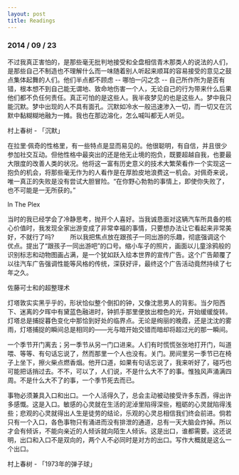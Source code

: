 ```yaml
---
layout: post
title: Readings
---
```


### 2014 / 09 / 23 

不过我真正害怕的，是那些毫无批判地接受和全盘相信青木那类人的说法的人们，是那些自己不制造也不理解什么而一味随着别人听起来顺耳的容易接受的意见之鼓点集体起舞的人们。他们半点都不顾虑 -- 哪怕一闪之念 -- 自己所作所为是否有错，根本想不到自己能无谓地、致命地伤害一个人，无论自己的行为带来什么后果他们都不负任何责任。真正可怕的是这些人。我半夜梦见的也是这些人。梦中我只能沉默。梦中出现的人不具有面孔。沉默如冷水一般迅速渗入一切，而一切又在沉默中黏糊糊地融为一摊。我也在那边溶化，怎么喊叫都无人听见。

<p class="via">村上春树 - 「沉默」</p>

在拉里·佩奇的性格里，有一些特点是显而易见的。他很聪明，有自信，并且很少参加社交互动。但他性格中最突出的还是他无止境的抱负，既要超越自我，也要最大限度的改善人类的状况。他将这一富有历史意义的技术大繁荣看作一个实现这一抱负的机会，将那些毫无作为的人看作是在厚脸皮地浪费这一机会。对佩奇来说，唯一真正的失败是没有尝试大胆冒险。“在你野心勃勃的事情上，即使你失败了，也不可能是一无所获的。”

<p class="via">In The Plex</p>

当时的我已经学会了冷静思考，抛开个人喜好。当我诚恳面对这辆汽车所具备的核心价值时，我发现全家出游变成了非常幸福的事情，只要想办法让它看起来非常美好，不就行了吗? 
　　 
所以我把焦点放在跟孩子一同出游的乐趣，彻底强调这个优点。提出了“跟孩子一同出游吧”的口号。缩小车子的照片，画面以儿童涂鸦般的识别标志和动物图画占满，是一个犹如跃入绘本世界的宣传广告。这个广告颠覆了以往汽车广告强调性能等风格的传统，深获好评，最终这个广告活动竟然持续了七年之久。

<p class="via">佐藤可士和的超整理术</p>

灯塔敦实实黑乎乎的，形状恰似整个倒扣的钟，又像沈思男人的背影。当夕阳西下、迷离的夕晖中有黛蓝色融进时，钟抓手那里便放出橙色的光，开始缓缓旋转。灯塔总是捕捉暮色变化中那恰到好处的临界点。无论是绚丽的晚霞，还是沈沈的雾雨，灯塔捕捉的瞬间总是相同的——光与暗开始交错而暗却将超过光的那一瞬间。

一个季节开门离去；另一季节从另一门口进来。人们有时慌慌张张地打开门，叫道喂、等等、有句话忘说了，然而那里一个人也没有。关门。房间里另一季节已在椅子上坐下，擦火柴点燃香烟。他开口道，如果有句话忘说了，我来听好了，碰巧也可能把话捎过去。不不，可以了，人们说，不是什么大不了的事。惟独风声涌满四周。不是什么大不了的事，一个季节死去而已。

事物必须兼具入口和出口。一个人活得久了，总会主动被动接受许多东西，得出许多感慨。这是入口。敏感的心灵就在生活的泥淖里陷得深些，粗砺的心灵就陷得浅些；悲观的心灵就得出人生是徒劳的结论，乐观的心灵总相信我们终会前进。倘若只有一个入口，各色事物只有涌进而没有排泄的通道，总有一天大脑会炸掉。所以才会有倾诉，不能向亲近的人倾诉就向陌生人倾诉。这是出口，谁都需要。这还说明，出口和入口不是双向的，两个人不必同时是对方的出口。写作大概就是这么一个出口。

<p class="via">村上春树 - 「1973年的弹子球」</p>
